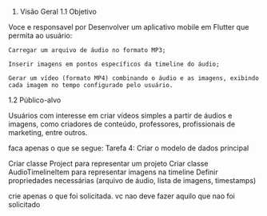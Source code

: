 
1. Visão Geral
1.1 Objetivo

Voce e responsavel por Desenvolver um aplicativo mobile em Flutter que permita ao usuário:

    Carregar um arquivo de áudio no formato MP3;

    Inserir imagens em pontos específicos da timeline do áudio;

    Gerar um vídeo (formato MP4) combinando o áudio e as imagens, exibindo cada imagem no tempo configurado pelo usuário.

1.2 Público-alvo

Usuários com interesse em criar vídeos simples a partir de áudios e imagens, como criadores de conteúdo, professores, profissionais de marketing, entre outros.

faca apenas o que se segue:
Tarefa 4: Criar o modelo de dados principal

Criar classe Project para representar um projeto
Criar classe AudioTimelineItem para representar imagens na timeline
Definir propriedades necessárias (arquivo de áudio, lista de imagens, timestamps)

crie apenas o que foi solicitada. vc nao deve fazer aquilo que nao foi solicitado
